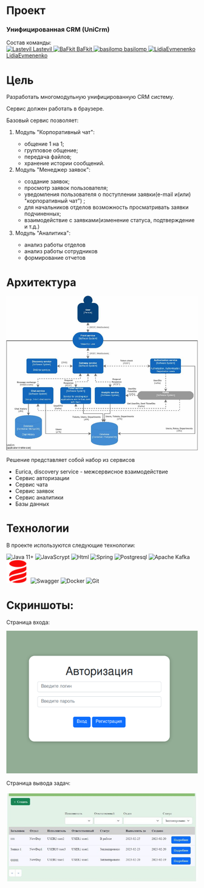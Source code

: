 <h1>Проект</h1>
<h3>Унифицированная CRM (UniCrm)</h3>
Состав команды:
<div>
<a href="https://github.com/lastevil"> <img width="20" background="white" src="https://icons-for-free.com/download-icon-coding+development+github+programming+social+icon-1320086085448562008_0.svg" alt="Lastevil"> Lastevil </a>
<a href="https://github.com/BaFkit"> <img width="20" src="https://icons-for-free.com/download-icon-coding+development+github+programming+social+icon-1320086085448562008_0.svg" alt="BaFkit"> BaFkit </a>
<a href="https://github.com/basilomp"> <img width="20" src="https://icons-for-free.com/download-icon-coding+development+github+programming+social+icon-1320086085448562008_0.svg" alt="basilomp"> basilomp </a>
<a href="https://github.com/LidiaEvmenenko"><img width="20" src="https://icons-for-free.com/download-icon-coding+development+github+programming+social+icon-1320086085448562008_0.svg" alt="LidiaEvmenenko"> LidiaEvmenenko</a>
</div>
<h1>Цель</h1>
<p>Разработать многомодульную унифицированную CRM систему.
</p>
Сервис должен работать в браузере.
<br>
<p>Базовый сервис позволяет:
</p>
<ol>
	<li>Модуль "Корпоративный чат":</li>
  <ul>
	  <li>общение 1 на 1;</li>
	  <li>групповое общение;</li>
	  <li>передача файлов;</li>
	  <li>хранение истории сообщений.</li>
  </ul>
	<li>Модуль "Менеджер заявок":</li>
  <ul>
	  <li>создание заявок;</li>
	  <li>просмотр заявок пользователя;</li>
	  <li>уведомления пользователя о поступлении заявки(e-mail и(или) "корпоративный чат") ;</li>
	  <li>для начальников отделов возможность просматривать заявки подчиненных;</li>
	  <li>взаимодействие с заявками(изменение статуса, подтверждение и т.д.)</li>
  </ul>
	<li>Модуль "Аналитика":</li>
  <ul>
	  <li>анализ работы отделов </li>
	  <li>анализ работы сотрудников</li>
	  <li>формирование отчетов</li>
  </ul>
</ol>
<h1>Архитектура</h1>

![Architecture img](/images/Architecture.jpg)

<p>Решение представляет собой набор из сервисов
</p>
<ul>
	<li>Eurica, discovery service - межсервисное взаимодействие</li>
	<li>Сервис авторизации</li>
	<li>Сервис чата</li>
	<li>Сервис заявок</li>
	<li>Сервис аналитики</li>
	<li>Базы данных</li>
</ul>
<h1>Технологии </h1>
<p>В проекте используются следующие технологии:
</p>
<p border="2">
<img width="60" src="https://www.svgrepo.com/show/303388/java-4-logo.svg"  alt="Java 11+">
<img width="60" src="https://www.svgrepo.com/show/452045/js.svg" alt="JavaScrypt">
<img width="60" src="https://www.svgrepo.com/show/7866/html.svg" alt="Html">
<img width="60" src="https://www.svgrepo.com/show/376350/spring.svg" alt="Spring">
<img width="60" src="https://www.svgrepo.com/show/354200/postgresql.svg" alt="Postgresql">
<img width="60" src="https://www.businessprocessincubator.com/wp-content/uploads/thumbnails/thumbnail-152417.png" alt="Apache Kafka">
<img width="60" src="/images/Liquibase1.svg" alt="Liquibase">
<img width="60" src="https://www.svgrepo.com/show/354420/swagger.svg" alt="Swagger">
<img width="60" src="https://www.svgrepo.com/show/452192/docker.svg" alt="Docker">
<img width="60" src="https://www.svgrepo.com/show/452210/git.svg" alt="Git">
</p>
<h1>Скриншоты:</h1>
Страница входа:

![Login img](/images/login.png)

Страница вывода задач:

![tickets](/images/tickets.jpg)